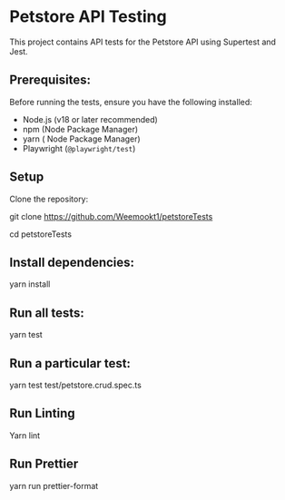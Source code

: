 # Petstore API Testing

This project contains API tests for the Petstore API using Supertest and Jest.

## Prerequisites: 
Before running the tests, ensure you have the following installed: 
  - Node.js (v18 or later recommended) 
  - npm (Node Package Manager)
  - yarn ( Node Package Manager)
  - Playwright (`@playwright/test`)

## Setup ##
Clone the repository:

git clone https://github.com/Weemookt1/petstoreTests

cd petstoreTests

## Install dependencies: ##
  
  yarn install

## Run all tests: ##
  
  yarn test

## Run a particular test: ##
  
  yarn test test/petstore.crud.spec.ts

## Run Linting ##
  
  Yarn lint 

## Run Prettier ##
  
  yarn run prettier-format


